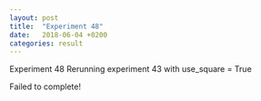 ```yaml
---
layout: post
title:  "Experiment 48"
date:   2018-06-04 +0200
categories: result
---
```

Experiment 48
Rerunning experiment 43 with use_square = True

Failed to complete!


